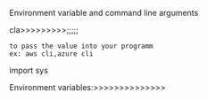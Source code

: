 Environment variable and command line arguments

cla>>>>>>>>>;;;;;

    to pass the value into your programm 
    ex: aws cli,azure cli

import sys

Environment variables:>>>>>>>>>>>>>>

    